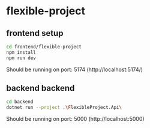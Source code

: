 # flexible-project

## frontend setup
```sh
cd frontend/flexible-project
npm install
npm run dev
```
Should be running on port: 5174 (http://localhost:5174/)

## backend backend 
```sh
cd backend
dotnet run --project .\FlexibleProject.Api\
```
Should be running on port: 5000 (http://localhost:5000)

